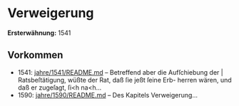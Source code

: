 # Verweigerung

**Ersterwähnung:** 1541

## Vorkommen
- 1541: [jahre/1541/README.md](../jahre/1541/README.md) – Betreffend aber die Aufſchiebung der |
Ratsbeſtätigung, wüßte der Rat, daß ſie jeßt ſeine Erb-
herren wären, und daß er zugeſagt, ſi<h na<h...
- 1590: [jahre/1590/README.md](../jahre/1590/README.md) – Des Kapitels
Verweigerung...

